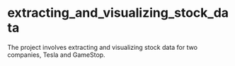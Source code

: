 # extracting_and_visualizing_stock_data
The project involves extracting and visualizing stock data for two companies, Tesla and GameStop.
